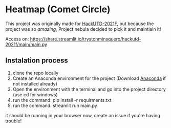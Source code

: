 # Heatmap (Comet Circle)

This project was originally made for [HackUTD-2021F](https://devpost.com/software/comet-clique), but because the project was so *amazing*, Project nebula decided to pick it and maintiain it!

Access on:
https://share.streamlit.io/trystonminsquero/hackutd-2021f/main/main.py

## Instalation process

1. clone the repo locally
3. Create an Anaconda environment for the project (Download [Anaconda](https://www.anaconda.com/products/individual) if not installed already)
4. Open the environment with the terminal and go into the project directory (use cd for windows)
5. run the command: pip install -r requirments.txt
6. run the command: streamlit run main.py

it should be running in your browser now, create an issue if you're having trouble!


